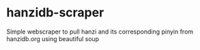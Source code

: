 # hanzidb-scraper
Simple webscraper to pull hanzi and its corresponding pinyin from hanzidb.org using beautiful soup
